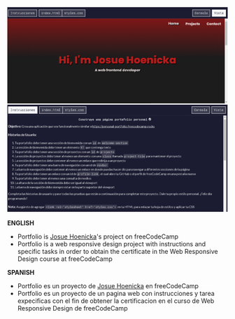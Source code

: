 <img src="/img/cap-project4.png" alt="portfolio by josue hoenicka">
<img src="/img/cap-instructions-project4.png" alt="instructions portfolio by josue hoenicka">

<b>ENGLISH</b>

- Portfolio is <a href="https://github.com/josuehoenicka">Josue Hoenicka</a>'s project on freeCodeCamp
- Portfolio is a web responsive design project with instructions and specific tasks in order to obtain the certificate in the Web Responsive Design course at freeCodeCamp

<b>SPANISH</b>

- Portfolio es un proyecto de <a href="https://github.com/josuehoenicka">Josue Hoenicka</a> en freeCodeCamp
- Portfolio es un proyecto de un pagina web con instrucciones y tarea expecificas con el fin de obtener la certificacion en el curso de Web Responsive Design de freeCodeCamp

